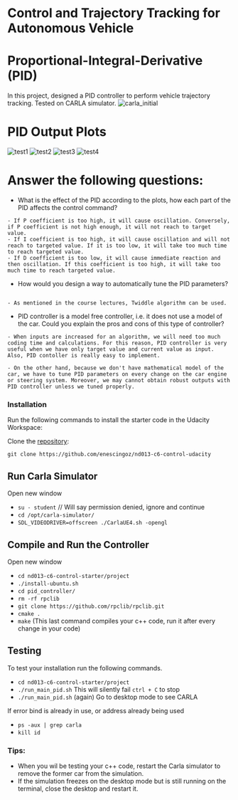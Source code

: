# Control and Trajectory Tracking for Autonomous Vehicle

# Proportional-Integral-Derivative (PID)

In this project, designed a PID controller to perform vehicle trajectory tracking. Tested on CARLA simulator.
![carla_initial](../master/project/pid_controller/screenshot/carla_initial.PNG)


# PID Output Plots
![test1](../master/project/pid_controller/screenshot/test1.png)
![test2](../master/project/pid_controller/screenshot/test2.png)
![test3](../master/project/pid_controller/screenshot/test3.png)
![test4](../master/project/pid_controller/screenshot/test4.png)


# Answer the following questions:

- What is the effect of the PID according to the plots, how each part of the PID affects the control command?
```
- If P coefficient is too high, it will cause oscillation. Conversely, if P coefficient is not high enough, it will not reach to target value.
- If I coefficient is too high, it will cause oscillation and will not reach to targeted value. If it is too low, it will take too much time to reach targeted value.
- If D coefficient is too low, it will cause immediate reaction and then oscillation. If this coefficient is too high, it will take too much time to reach targeted value. 
```

- How would you design a way to automatically tune the PID parameters?
```

- As mentioned in the course lectures, Twiddle algorithm can be used. 
```

- PID controller is a model free controller, i.e. it does not use a model of the car. Could you explain the pros and cons of this type of controller?
```
- When inputs are increased for an algorithm, we will need too much coding time and calculations. For this reason, PID controller is very useful when we have only target value and current value as input. Also, PID contoller is really easy to implement.

- On the other hand, because we don't have mathematical model of the car, we have to tune PID parameters on every change on the car engine or steering system. Moreover, we may cannot obtain robust outputs with PID controller unless we tuned properly.
```


### Installation

Run the following commands to install the starter code in the Udacity Workspace:

Clone the <a href="[https://github.com/enescingoz/nd013-c6-control-udacity)" target="_blank">repository</a>:

`git clone https://github.com/enescingoz/nd013-c6-control-udacity`

## Run Carla Simulator

Open new window

* `su - student`
// Will say permission denied, ignore and continue
* `cd /opt/carla-simulator/`
* `SDL_VIDEODRIVER=offscreen ./CarlaUE4.sh -opengl`

## Compile and Run the Controller

Open new window

* `cd nd013-c6-control-starter/project`
* `./install-ubuntu.sh`
* `cd pid_controller/`
* `rm -rf rpclib`
* `git clone https://github.com/rpclib/rpclib.git`
* `cmake .`
* `make` (This last command compiles your c++ code, run it after every change in your code)

## Testing

To test your installation run the following commands.

* `cd nd013-c6-control-starter/project`
* `./run_main_pid.sh`
This will silently fail `ctrl + C` to stop
* `./run_main_pid.sh` (again)
Go to desktop mode to see CARLA

If error bind is already in use, or address already being used

* `ps -aux | grep carla`
* `kill id`






### Tips:

- When you wil be testing your c++ code, restart the Carla simulator to remove the former car from the simulation.
- If the simulation freezes on the desktop mode but is still running on the terminal, close the desktop and restart it.

